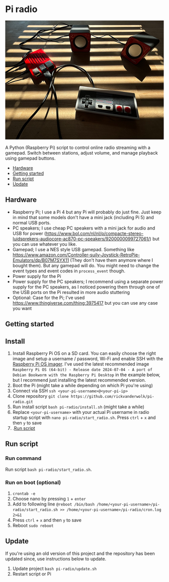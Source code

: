 # Pi radio

![Pi-radio](IMG_0492.png)

A Python (Raspberry Pi) script to control online radio streaming with a gamepad. Switch between stations, adjust volume, and manage playback using gamepad buttons.

- [Hardware](#hardware)
- [Getting started](#getting-started)
- [Run script](#run-script)
- [Update](#update)

<a id="hardware"></a>
## Hardware

- Raspberry Pi; I use a Pi 4 but any Pi will probably do just fine. Just keep in mind that some models don't have a mini jack (including Pi 5) and normal USB ports. 
- PC speakers; I use cheap PC speakers with a mini jack for audio and USB for power (https://www.bol.com/nl/nl/p/compacte-stereo-luidsprekers-audiocore-ac870-pc-speakers/9200000099727061/) but you can use whatever you like.
- Gamepad; I use a NES style USB gamepad. Something like https://www.amazon.com/Controller-suily-Joystick-RetroPie-Emulators/dp/B07M7SYX11 (They don't have them anymore where I bought them). But any gamepad will do. You might need to change the event types and event codes in `process_event` though.
- Power supply for the Pi
- Power supply for the PC speakers; I recommend using a separate power supply for the PC speakers, as I noticed powering them through one of the USB ports on the Pi resulted in more audio stuttering
- Optional: Case for the Pi; I've used https://www.thingiverse.com/thing:3975417 but you can use any case you want

<a id="#getting-started"></a>
## Getting started

## Install

1. Install Raspberry Pi OS on a SD card. You can easily choose the right image and setup a username / password, Wi-Fi and enable SSH with the [Raspberry Pi OS imager](https://www.raspberrypi.com/software/). I've used the latest recommended image `Raspberry Pi OS (64-bit) - Release date 2024-07-04 - A port of Debian Bookworm with the Raspberry Pi Desktop` in the example below, but I recommend just installing the latest recommended version.
2. Boot the Pi (might take a while depending on which Pi you're using)
3. Connect via SSH `ssh <your-pi-username>@<your-pi-ip>`
4. Clone repository `git clone https://github.com/rickvanderwolk/pi-radio.git`
5. Run install script `bash pi-radio/install.sh` (might take a while)
6. Replace `<your-pi-username>` with your actual Pi username in radio startup script with `nano pi-radio/start_radio.sh`. Press `ctrl` + `x` and then `y` to save
7. .[Run script](#run-script)

<a id="#run-script"></a>
## Run script

### Run command

Run script `bash pi-radio/start_radio.sh`.

### Run on boot (optional)

1. `crontab -e`
2. Choose nano by pressing `1` + `enter`
3. Add to following line `@reboot /bin/bash /home/<your-pi-username>/pi-radio/start_radio.sh >> /home/<your-pi-username>/pi-radio/cron.log 2>&1`
4. Press `ctrl` + `x` and then `y` to save
5. Reboot `sudo reboot`

<a id="#update"></a>
## Update

If you're using an old version of this project and the repository has been updated since, use instructions below to update.

1. Update project `bash pi-radio/update.sh`
2. Restart script or Pi
